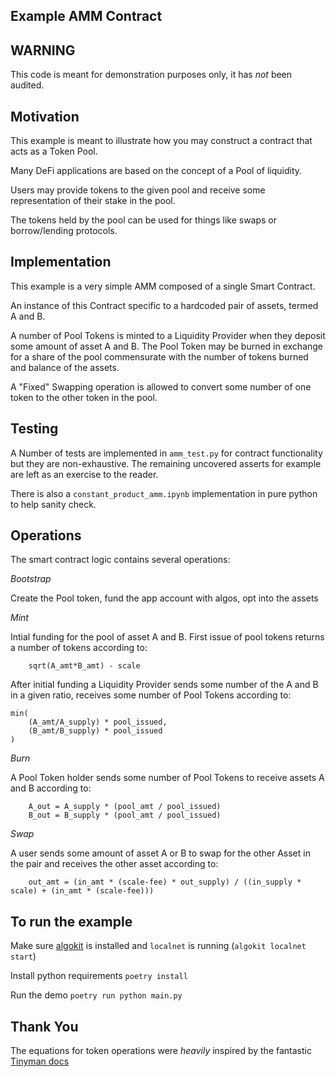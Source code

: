 Example AMM Contract
------------------------

## WARNING 

This code is meant for demonstration purposes only, it has _not_ been audited.

## Motivation

This example is meant to illustrate how you may construct a contract that acts as a Token Pool.

Many DeFi applications are based on the concept of a Pool of liquidity.  

Users may provide tokens to the given pool and receive some representation of their stake in the pool.  

The tokens held by the pool can be used for things like swaps or borrow/lending protocols.


## Implementation

This example is a very simple AMM composed of a single Smart Contract. 

An instance of this Contract specific to a hardcoded pair of assets, termed A and B. 

A number of Pool Tokens is minted to a Liquidity Provider when they deposit some amount of asset A and B. The Pool Token may be burned in exchange for a share of the pool commensurate with the number of tokens burned and balance of the assets.

A "Fixed" Swapping operation is allowed to convert some number of one token to the other token in the pool.

## Testing

A Number of tests are implemented in `amm_test.py` for contract functionality but they are non-exhaustive. The remaining uncovered asserts for example are left as an exercise to the reader.

There is also a `constant_product_amm.ipynb` implementation in pure python to help sanity check.

## Operations

The smart contract logic contains several operations:

*Bootstrap* 

Create the Pool token, fund the app account with algos, opt into the assets

*Mint* 

Intial funding for the pool of asset A and B. First issue of pool tokens returns a number of tokens according to:  
```
    sqrt(A_amt*B_amt) - scale 
```

After initial funding a Liquidity Provider sends some number of the A and B in a given ratio, receives some number of Pool Tokens according to: 
```
min(
    (A_amt/A_supply) * pool_issued,
    (B_amt/B_supply) * pool_issued
)
```

*Burn*

A Pool Token holder sends some number of Pool Tokens to receive assets A and B according to:

```
    A_out = A_supply * (pool_amt / pool_issued)
    B_out = B_supply * (pool_amt / pool_issued)
```

*Swap* 

A user sends some amount of asset A or B to swap for the other Asset in the pair and receives the other asset according to:

```
    out_amt = (in_amt * (scale-fee) * out_supply) / ((in_supply * scale) + (in_amt * (scale-fee)))
```


## To run the example

Make sure [algokit](https://github.com/algorandfoundation/algokit-cli) is installed and `localnet` is running (`algokit localnet start`)

Install python requirements `poetry install`

Run the demo `poetry run python main.py`

## Thank You

The equations for token operations were _heavily_ inspired by the fantastic [Tinyman docs](https://docs.tinyman.org/design-doc)